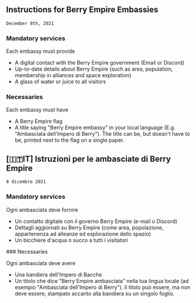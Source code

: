 ## Instructions for Berry Empire Embassies
<code>December 8th, 2021</code>
### Mandatory services
<p>
    Each embassy must provide
</p>
<ul>
    <li>A digital contact with the Berry Empire government (Email or Discord)</li>
    <li>Up-to-date details about Berry Empire (such as area, population, membership in alliances and space exploration) </li>
    <li>A glass of water or juice to all visitors</li>
</ul>

### Necessaries
<p>
    Each embassy must have
</p>
<ul>
    <li>A Berry Empire flag</li>
    <li>A title saying "Berry Empire embassy" in your local language (E.g. "Ambasciata dell'Impero di Berry"). The title can be, but doesn't have to be, printed next to the flag on a single paper.</li>
</ul>

## [🇮🇹IT] Istruzioni per le ambasciate di Berry Empire

<code>8 dicembre 2021</code>

### Mandatory services
<p>
    Ogni ambasciata deve fornire
</p>
<ul>
    <li>Un contatto digitale con il governo Berry Empire (e-mail o Discord)</li>
    <li>Dettagli aggiornati su Berry Empire (come area, popolazione, appartenenza ad alleanze ed esplorazione dello spazio)</li>
    <li>Un bicchiere d'acqua o succo a tutti i visitatori</li>
</ul>
### Necessaries
<p>
    Ogni ambasciata deve avere
</p>
<ul>
    <li>Una bandiera dell'Impero di Bacche</li>
    <li>Un titolo che dice "Berry Empire ambasciata" nella tua lingua locale (ad esempio "Ambasciata dell'Impero di Berry"). Il titolo può essere, ma non deve essere, stampato accanto alla bandiera su un singolo foglio.</li>
</ul>
